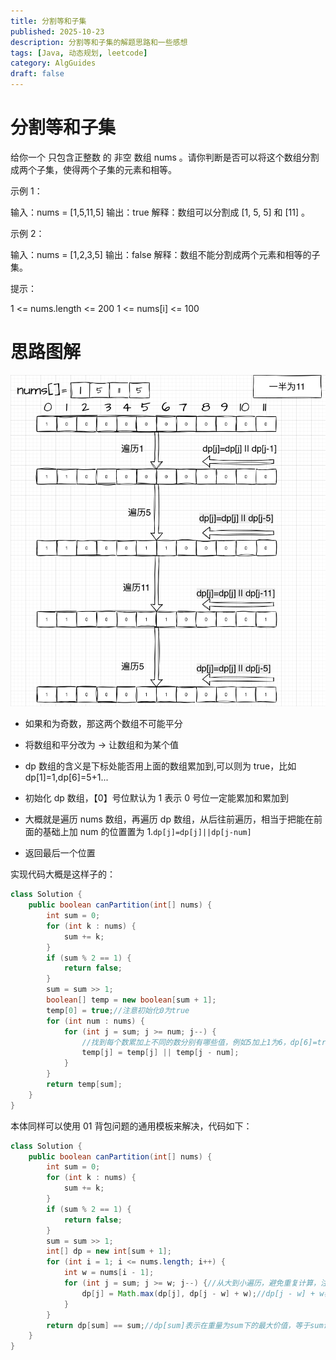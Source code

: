 ```yaml
---
title: 分割等和子集
published: 2025-10-23
description: 分割等和子集的解题思路和一些感想
tags: [Java, 动态规划, leetcode]
category: AlgGuides
draft: false
---
```


# 分割等和子集

给你一个 只包含正整数 的 非空 数组 nums 。请你判断是否可以将这个数组分割成两个子集，使得两个子集的元素和相等。

示例 1：

输入：nums = [1,5,11,5]
输出：true
解释：数组可以分割成 [1, 5, 5] 和 [11] 。

示例 2：

输入：nums = [1,2,3,5]
输出：false
解释：数组不能分割成两个元素和相等的子集。

提示：

1 <= nums.length <= 200
1 <= nums[i] <= 100

# 思路图解

![分割等和子集](src/content/posts/算法篇/动态规划模板/分割等和子集.png "分割等和子集")

- 如果和为奇数，那这两个数组不可能平分

- 将数组和平分改为 -> 让数组和为某个值

- dp 数组的含义是下标处能否用上面的数组累加到,可以则为 true，比如 dp[1]=1,dp[6]=5+1...

- 初始化 dp 数组，【0】号位默认为 1 表示 0 号位一定能累加和累加到

- 大概就是遍历 nums 数组，再遍历 dp 数组，从后往前遍历，相当于把能在前面的基础上加 num 的位置置为 1.`dp[j]=dp[j]||dp[j-num]`

- 返回最后一个位置

实现代码大概是这样子的：

```java
class Solution {
    public boolean canPartition(int[] nums) {
        int sum = 0;
        for (int k : nums) {
            sum += k;
        }
        if (sum % 2 == 1) {
            return false;
        }
        sum = sum >> 1;
        boolean[] temp = new boolean[sum + 1];
        temp[0] = true;//注意初始化0为true
        for (int num : nums) {
            for (int j = sum; j >= num; j--) {
                //找到每个数累加上不同的数分别有哪些值，例如5加上1为6，dp[6]=true
                temp[j] = temp[j] || temp[j - num];
            }
        }
        return temp[sum];
    }
}
```

本体同样可以使用 01 背包问题的通用模板来解决，代码如下：

```java
class Solution {
    public boolean canPartition(int[] nums) {
        int sum = 0;
        for (int k : nums) {
            sum += k;
        }
        if (sum % 2 == 1) {
            return false;
        }
        sum = sum >> 1;
        int[] dp = new int[sum + 1];
        for (int i = 1; i <= nums.length; i++) {
            int w = nums[i - 1];
            for (int j = sum; j >= w; j--) {//从大到小遍历，避免重复计算，注意j>=w
                dp[j] = Math.max(dp[j], dp[j - w] + w);//dp[j - w] + w表示在重量为j - w下的最大价值加上当前物品的重量w
            }
        }
        return dp[sum] == sum;//dp[sum]表示在重量为sum下的最大价值，等于sum说明可以装满
    }
}
```
